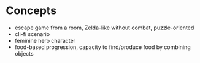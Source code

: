 # Concepts
- escape game from a room, Zelda-like without combat, puzzle-oriented
- cli-fi scenario
- feminine hero character
- food-based progression, capacity to find/produce food by combining objects

